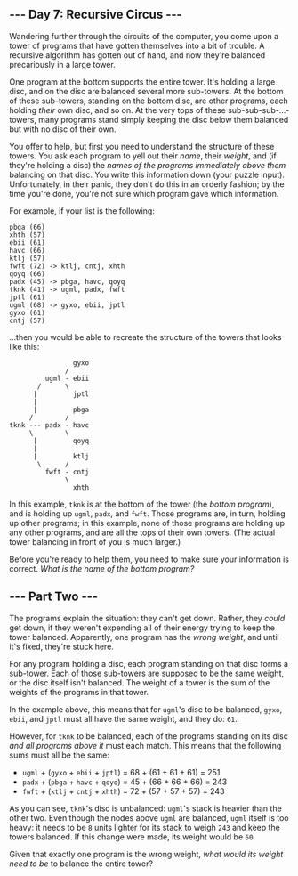 <h2>--- Day 7: Recursive Circus ---</h2><p>Wandering further through the circuits of the computer, you come upon a tower of <span title="Turtles, all the way down.">programs</span> that have gotten themselves into a bit of trouble.  A recursive algorithm has gotten out of hand, and now they're balanced precariously in a large tower.</p>
<p>One program at the bottom supports the entire tower. It's holding a large disc, and on the disc are balanced several more sub-towers. At the bottom of these sub-towers, standing on the bottom disc, are other programs, each holding <em>their</em> own disc, and so on. At the very tops of these sub-sub-sub-...-towers, many programs stand simply keeping the disc below them balanced but with no disc of their own.</p>
<p>You offer to help, but first you need to understand the structure of these towers.  You ask each program to yell out their <em>name</em>, their <em>weight</em>, and (if they're holding a disc) the <em>names of the programs immediately above them</em> balancing on that disc. You write this information down (your puzzle input). Unfortunately, in their panic, they don't do this in an orderly fashion; by the time you're done, you're not sure which program gave which information.</p>
<p>For example, if your list is the following:</p>
<pre><code>pbga (66)
xhth (57)
ebii (61)
havc (66)
ktlj (57)
fwft (72) -&gt; ktlj, cntj, xhth
qoyq (66)
padx (45) -&gt; pbga, havc, qoyq
tknk (41) -&gt; ugml, padx, fwft
jptl (61)
ugml (68) -&gt; gyxo, ebii, jptl
gyxo (61)
cntj (57)
</code></pre>
<p>...then you would be able to recreate the structure of the towers that looks like this:</p>
<pre><code>                gyxo
              /     
         ugml - ebii
       /      \     
      |         jptl
      |        
      |         pbga
     /        /
tknk --- padx - havc
     \        \
      |         qoyq
      |             
      |         ktlj
       \      /     
         fwft - cntj
              \     
                xhth
</code></pre>
<p>In this example, <code>tknk</code> is at the bottom of the tower (the <em>bottom program</em>), and is holding up <code>ugml</code>, <code>padx</code>, and <code>fwft</code>.  Those programs are, in turn, holding up other programs; in this example, none of those programs are holding up any other programs, and are all the tops of their own towers. (The actual tower balancing in front of you is much larger.)</p>
<p>Before you're ready to help them, you need to make sure your information is correct.  <em>What is the name of the bottom program?</em></p>

<h2 id="part2">--- Part Two ---</h2><p>The programs explain the situation: they can't get down.  Rather, they <em>could</em> get down, if they weren't expending all of their energy trying to keep the tower balanced. Apparently, one program has the <em>wrong weight</em>, and until it's fixed, they're stuck here.</p>
<p>For any program holding a disc, each program standing on that disc forms a sub-tower. Each of those sub-towers are supposed to be the same weight, or the disc itself isn't balanced. The weight of a tower is the sum of the weights of the programs in that tower.</p>
<p>In the example above, this means that for <code>ugml</code>'s disc to be balanced, <code>gyxo</code>, <code>ebii</code>, and <code>jptl</code> must all have the same weight, and they do: <code>61</code>.</p>
<p>However, for <code>tknk</code> to be balanced, each of the programs standing on its disc <em>and all programs above it</em> must each match. This means that the following sums must all be the same:</p>
<ul>
<li><code>ugml</code> + (<code>gyxo</code> + <code>ebii</code> + <code>jptl</code>) = 68 + (61 + 61 + 61) = 251</li>
<li><code>padx</code> + (<code>pbga</code> + <code>havc</code> + <code>qoyq</code>) = 45 + (66 + 66 + 66) = 243</li>
<li><code>fwft</code> + (<code>ktlj</code> + <code>cntj</code> + <code>xhth</code>) = 72 + (57 + 57 + 57) = 243</li>
</ul>
<p>As you can see, <code>tknk</code>'s disc is unbalanced: <code>ugml</code>'s stack is heavier than the other two. Even though the nodes above <code>ugml</code> are balanced, <code>ugml</code> itself is too heavy: it needs to be <code>8</code> units lighter for its stack to weigh <code>243</code> and keep the towers balanced.  If this change were made, its weight would be <code>60</code>.</p>
<p>Given that exactly one program is the wrong weight, <em>what would its weight need to be</em> to balance the entire tower?</p>
